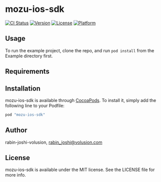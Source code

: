 # mozu-ios-sdk

[![CI Status](http://img.shields.io/travis/rabin-joshi-volusion/mozu-ios-sdk.svg?style=flat)](https://travis-ci.org/rabin-joshi-volusion/mozu-ios-sdk)
[![Version](https://img.shields.io/cocoapods/v/mozu-ios-sdk.svg?style=flat)](http://cocoapods.org/pods/mozu-ios-sdk)
[![License](https://img.shields.io/cocoapods/l/mozu-ios-sdk.svg?style=flat)](http://cocoapods.org/pods/mozu-ios-sdk)
[![Platform](https://img.shields.io/cocoapods/p/mozu-ios-sdk.svg?style=flat)](http://cocoapods.org/pods/mozu-ios-sdk)

## Usage

To run the example project, clone the repo, and run `pod install` from the Example directory first.

## Requirements

## Installation

mozu-ios-sdk is available through [CocoaPods](http://cocoapods.org). To install
it, simply add the following line to your Podfile:

```ruby
pod "mozu-ios-sdk"
```

## Author

rabin-joshi-volusion, rabin_joshi@volusion.com

## License

mozu-ios-sdk is available under the MIT license. See the LICENSE file for more info.
